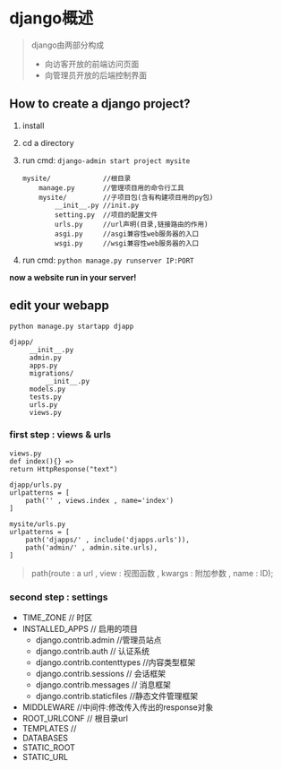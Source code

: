 # django概述

> django由两部分构成
> - 向访客开放的前端访问页面
> - 向管理员开放的后端控制界面

## How to create a django project?

1. install
1. cd a directory
1. run cmd:
    ``django-admin start project mysite``
    
    ```
    mysite/             //根目录
        manage.py       //管理项目用的命令行工具
        mysite/         //子项目包(含有构建项目用的py包)
            __init__.py //init.py
            setting.py  //项目的配置文件
            urls.py     //url声明(目录,链接路由的作用)
            asgi.py     //asgi兼容性web服务器的入口
            wsgi.py     //wsgi兼容性web服务器的入口
    ```
1. run cmd:
    ``python manage.py runserver IP:PORT``


**now a website run in your server!**

## edit your webapp
``python manage.py startapp djapp``
   ```
   djapp/
        __init__.py
        admin.py
        apps.py
        migrations/
            __init__.py
        models.py
        tests.py
        urls.py
        views.py
  ```

### first step : views & urls
```
views.py
def index(){} =>
return HttpResponse("text")

djapp/urls.py
urlpatterns = [
    path('' , views.index , name='index')
]

mysite/urls.py
urlpatterns = [
    path('djapps/' , include('djapps.urls')),
    path('admin/' , admin.site.urls),
]

```

> path(route : a url , view : 视图函数 , kwargs : 附加参数 , name : ID);



### second step : settings

- TIME_ZONE                         // 时区
- INSTALLED_APPS                    // 启用的项目
    - django.contrib.admin          //管理员站点
    - django.contrib.auth           // 认证系统
    - django.contrib.contenttypes   //内容类型框架
    - django.contrib.sessions       // 会话框架
    - django.contrib.messages       // 消息框架
    - django.contrib.staticfiles    //静态文件管理框架
- MIDDLEWARE                        //中间件:修改传入传出的response对象
- ROOT_URLCONF // 根目录url
- TEMPLATES // 
- DATABASES
- STATIC_ROOT
- STATIC_URL